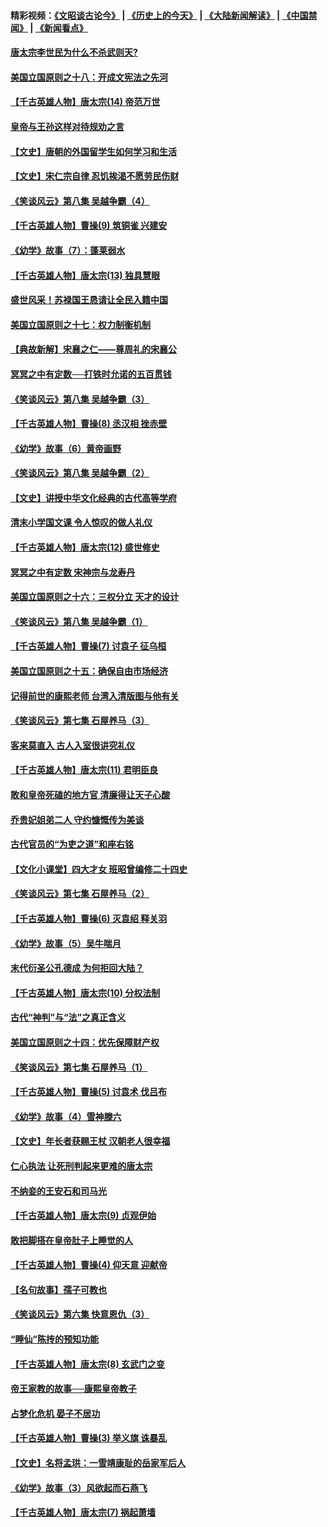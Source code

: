 #### 精彩视频：[《文昭谈古论今》](http://45.32.25.56/wenzhao) | [《历史上的今天》](http://45.32.25.56/today-in-history) | [《大陆新闻解读》](http://45.32.25.56/ntdtv-comedy) | [《中国禁闻》](http://45.32.25.56/ntdtv-news) | [《新闻看点》](http://45.32.25.56/news-insight) 

 #### [唐太宗李世民为什么不杀武则天?](../pages/nsc975/n11034040.md?t=02100859) 

#### [美国立国原则之十八：开成文宪法之先河](../pages/nsc975/n11008526.md?t=02100859) 

#### [【千古英雄人物】唐太宗(14) 帝范万世](../pages/nsc975/n8034234.md?t=02100859) 

#### [皇帝与王孙这样对待规劝之言](../pages/nsc975/n10994666.md?t=02100859) 

#### [【文史】唐朝的外国留学生如何学习和生活](../pages/nsc975/n11010825.md?t=02100859) 

#### [【文史】宋仁宗自律 忍饥挨渴不愿劳民伤财](../pages/nsc975/n10997349.md?t=02100859) 

#### [《笑谈风云》第八集 吴越争霸（4）](../pages/nsc975/n11010924.md?t=02100859) 

#### [【千古英雄人物】曹操(9) 筑铜雀 兴建安](../pages/nsc975/n7662497.md?t=02100859) 

#### [《幼学》故事（7）：蓬莱弱水](../pages/nsc975/n10990547.md?t=02100859) 

#### [【千古英雄人物】唐太宗(13) 独具慧眼](../pages/nsc975/n8034179.md?t=02100859) 

#### [盛世风采！苏禄国王恳请让全民入籍中国](../pages/nsc975/n10992284.md?t=02100859) 

#### [美国立国原则之十七：权力制衡机制](../pages/nsc975/n11002624.md?t=02100859) 

#### [【典故新解】宋襄之仁——尊周礼的宋襄公](../pages/nsc975/n11018653.md?t=02100859) 

#### [冥冥之中有定数──打铁时允诺的五百贯钱](../pages/nsc975/n334213.md?t=02100859) 

#### [《笑谈风云》第八集 吴越争霸（3）](../pages/nsc975/n11010889.md?t=02100859) 

#### [【千古英雄人物】曹操(8) 丞汉相 挫赤壁](../pages/nsc975/n7662490.md?t=02100859) 

#### [《幼学》故事（6）黄帝画野](../pages/nsc975/n10990546.md?t=02100859) 

#### [《笑谈风云》第八集 吴越争霸（2）](../pages/nsc975/n10996834.md?t=02100859) 

#### [【文史】讲授中华文化经典的古代高等学府](../pages/nsc975/n11003895.md?t=02100859) 

#### [清末小学国文课 令人惊叹的做人礼仪](../pages/nsc975/n10980226.md?t=02100859) 

#### [【千古英雄人物】唐太宗(12) 盛世修史](../pages/nsc975/n8034115.md?t=02100859) 

#### [冥冥之中有定数 宋神宗与龙寿丹](../pages/nsc975/n11008770.md?t=02100859) 

#### [美国立国原则之十六：三权分立 天才的设计](../pages/nsc975/n10991293.md?t=02100859) 

#### [《笑谈风云》第八集 吴越争霸（1）](../pages/nsc975/n10987751.md?t=02100859) 

#### [【千古英雄人物】曹操(7) 讨袁子 征乌桓](../pages/nsc975/n7662459.md?t=02100859) 

#### [美国立国原则之十五：确保自由市场经济](../pages/nsc975/n10957715.md?t=02100859) 

#### [记得前世的康熙老师 台湾入清版图与他有关](../pages/nsc975/n11004761.md?t=02100859) 

#### [《笑谈风云》第七集 石屋养马（3）](../pages/nsc975/n10964155.md?t=02100859) 

#### [客来莫直入 古人入室很讲究礼仪](../pages/nsc975/n11002636.md?t=02100859) 

#### [【千古英雄人物】唐太宗(11) 君明臣良](../pages/nsc975/n8030388.md?t=02100859) 

#### [敢和皇帝死磕的地方官 清廉得让天子心酸](../pages/nsc975/n10999336.md?t=02100859) 

#### [乔贵妃姐弟二人 守约慷慨传为美谈](../pages/nsc975/n10842491.md?t=02100859) 

#### [古代官员的“为吏之道”和座右铭](../pages/nsc975/n10989890.md?t=02100859) 

#### [【文化小课堂】四大才女 班昭曾编修二十四史](../pages/nsc975/n10996143.md?t=02100859) 

#### [《笑谈风云》第七集 石屋养马（2）](../pages/nsc975/n10964109.md?t=02100859) 

#### [【千古英雄人物】曹操(6) 灭袁绍 释关羽](../pages/nsc975/n7662436.md?t=02100859) 

#### [《幼学》故事（5）吴牛喘月](../pages/nsc975/n10806013.md?t=02100859) 

#### [末代衍圣公孔德成 为何拒回大陆？](../pages/nsc975/n10992548.md?t=02100859) 

#### [【千古英雄人物】唐太宗(10) 分权法制](../pages/nsc975/n8025970.md?t=02100859) 

#### [古代“神判”与“法”之真正含义](../pages/nsc975/n10982291.md?t=02100859) 

#### [美国立国原则之十四：优先保障财产权](../pages/nsc975/n10954086.md?t=02100859) 

#### [《笑谈风云》第七集 石屋养马（1）](../pages/nsc975/n10964072.md?t=02100859) 

#### [【千古英雄人物】曹操(5) 讨袁术 伐吕布](../pages/nsc975/n7637126.md?t=02100859) 

#### [《幼学》故事（4）雪神滕六](../pages/nsc975/n10806012.md?t=02100859) 

#### [【文史】年长者获赐王杖 汉朝老人很幸福](../pages/nsc975/n10980263.md?t=02100859) 

#### [仁心执法 让死刑判起来更难的唐太宗](../pages/nsc975/n10979954.md?t=02100859) 

#### [不纳妾的王安石和司马光](../pages/nsc975/n2647438.md?t=02100859) 

#### [【千古英雄人物】唐太宗(9) 贞观伊始](../pages/nsc975/n8022938.md?t=02100859) 

#### [敢把脚搭在皇帝肚子上睡觉的人](../pages/nsc975/n10975530.md?t=02100859) 

#### [【千古英雄人物】曹操(4) 仰天意 迎献帝](../pages/nsc975/n7637003.md?t=02100859) 

#### [【名句故事】孺子可教也](../pages/nsc975/n10371944.md?t=02100859) 

#### [《笑谈风云》第六集 快意恩仇（3）](../pages/nsc975/n10953824.md?t=02100859) 

#### [“睡仙”陈抟的预知功能](../pages/nsc975/n10955272.md?t=02100859) 

#### [【千古英雄人物】唐太宗(8) 玄武门之变](../pages/nsc975/n7979461.md?t=02100859) 

#### [帝王家教的故事──康熙皇帝教子](../pages/nsc975/n10764254.md?t=02100859) 

#### [占梦化危机 晏子不居功](../pages/nsc975/n232663.md?t=02100859) 

#### [【千古英雄人物】曹操(3) 举义旗 诛暴乱](../pages/nsc975/n7576061.md?t=02100859) 

#### [【文史】名将孟珙：一雪靖康耻的岳家军后人](../pages/nsc975/n10949269.md?t=02100859) 

#### [《幼学》故事（3）风欲起而石燕飞](../pages/nsc975/n10806010.md?t=02100859) 

#### [【千古英雄人物】唐太宗(7) 祸起萧墙](../pages/nsc975/n7979459.md?t=02100859) 

